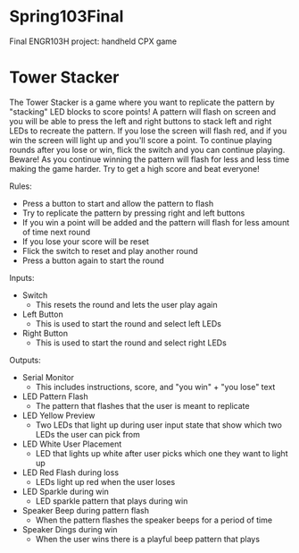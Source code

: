 # Spring103Final
Final ENGR103H project: handheld CPX game

#  Tower Stacker
The Tower Stacker is a game where you want to replicate the pattern by "stacking" LED blocks to score points! A pattern will flash on screen
and you will be able to press the left and right buttons to stack left and right LEDs to recreate the pattern. If you lose the screen will
flash red, and if you win the screen will light up and you'll score a point. To continue playing rounds after you lose or win, flick the switch
and you can continue playing. Beware! As you continue winning the pattern will flash for less and less time making the game harder. Try to get a
high score and beat everyone!

Rules:
- Press a button to start and allow the pattern to flash
- Try to replicate the pattern by pressing right and left buttons
- If you win a point will be added and the pattern will flash for less amount of time next round
- If you lose your score will be reset
- Flick the switch to reset and play another round
- Press a button again to start the round

Inputs:
- Switch
    - This resets the round and lets the user play again
- Left Button
    - This is used to start the round and select left LEDs
- Right Button
    - This is used to start the round and select right LEDs

Outputs:
- Serial Monitor
    - This includes instructions, score, and "you win" + "you lose" text
- LED Pattern Flash
    - The pattern that flashes that the user is meant to replicate
- LED Yellow Preview
    - Two LEDs that light up during user input state that show which two LEDs the user can pick from
- LED White User Placement
    - LED that lights up white after user picks which one they want to light up
- LED Red Flash during loss
    - LEDs light up red when the user loses
- LED Sparkle during win
    - LED sparkle pattern that plays during win
- Speaker Beep during pattern flash
    - When the pattern flashes the speaker beeps for a period of time
- Speaker Dings during win
    - When the user wins there is a playful beep pattern that plays

